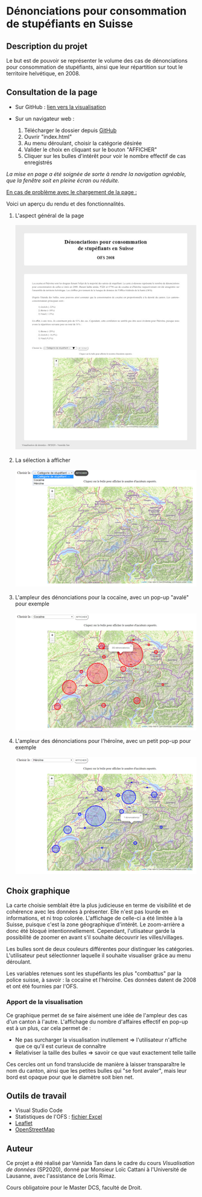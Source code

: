 # Dénonciations pour consommation de stupéfiants en Suisse

## Description du projet

Le but est de pouvoir se représenter le volume des cas de dénonciations pour consommation de stupéfiants, ainsi que leur répartition sur tout le territoire helvétique, en 2008.

## Consultation de la page

- Sur GitHub : [lien vers la visualisation](https://vannida-t.github.io/Projet/)
- Sur un navigateur web :

    1) Télécharger le dossier depuis [GitHub](https://github.com/Vannida-T/Projet.git)
	2) Ouvrir "index.html"
	3) Au menu déroulant, choisir la catégorie désirée
	4) Valider le choix en cliquant sur le bouton "AFFICHER"
	5) Cliquer sur les bulles d'intérêt pour voir le nombre effectif de cas enregistrés

_La mise en page a été soignée de sorte à rendre la navigation agréable, que la fenêtre soit en pleine écran ou réduite._

<ins> En cas de problème avec le chargement de la page : </ins>

Voici un aperçu du rendu et des fonctionnalités.

1) L'aspect général de la page </br></br>
![Getting Started](Images/Page.jpg) </br></br>
2) La sélection à afficher </br></br>
![Getting Started](Images/Interaction_map.jpg) </br></br>
3) L'ampleur des dénonciations pour la cocaïne, avec un pop-up "avalé" pour exemple </br></br>
![Getting Started](Images/Interaction_map_coc.jpg) </br></br>
4) L'ampleur des dénonciations pour l'héroïne, avec un petit pop-up pour exemple </br></br>
![Getting Started](Images/Interaction_map_hero.jpg)

## Choix graphique

La carte choisie semblait être la plus judicieuse en terme de visibilité et de cohérence avec les données à présenter. Elle n'est pas lourde en informations, et ni trop colorée. L'affichage de celle-ci a été limitée à la Suisse, puisque c'est la zone géographique d'intérêt. Le zoom-arrière a donc été bloqué intentionnellement. Cependant, l'utlisateur garde la possibilité de zoomer en avant s'il souhaite découvrir les villes/villages.

Les bulles sont de deux couleurs différentes pour distinguer les catégories. L'utilisateur peut sélectionner laquelle il souhaite visualiser grâce au menu déroulant.

Les variables retenues sont les stupéfiants les plus "combattus" par la police suisse, à savoir : la cocaïne et l'héroïne. Ces données datent de 2008 et ont été fournies par l'OFS.

### Apport de la visualisation

Ce graphique permet de se faire aisément une idée de l'ampleur des cas d'un canton à l'autre. L'affichage du nombre d'affaires effectif en pop-up est à un plus, car cela permet de :

- Ne pas surcharger la visualisation inutilement => l'utilisateur n'affiche que ce qu'il est curieux de connaître
- Relativiser la taille des bulles => savoir ce que vaut exactement telle taille

Ces cercles ont un fond translucide de manière à laisser transparaître le nom du canton, ainsi que les petites bulles qui "se font avaler", mais leur bord est opaque pour que le diamètre soit bien net.

## Outils de travail

- Visual Studio Code
- Statistiques de l'OFS : [fichier Excel](https://opendata.swiss/fr/dataset/verzeigungen-wegen-konsums-von-betaubungsmitteln-nach-art-der-konsumierten-mittel)
- [Leaflet](https://leafletjs.com/)
- [OpenStreetMap](https://osm.ch/)

## Auteur
Ce projet a été réalisé par Vannida Tan dans le cadre du cours _Visualisation de données_ (SP2020), donné par Monsieur Loïc Cattani à l'Université de Lausanne, avec l'assistance de Loris Rimaz.

Cours obligatoire pour le Master DCS, faculté de Droit.
